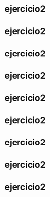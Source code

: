 # ejercicio2
# ejercicio2
# ejercicio2
# ejercicio2
# ejercicio2
# ejercicio2
# ejercicio2
# ejercicio2
# ejercicio2